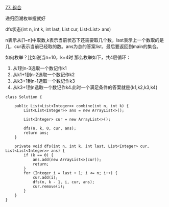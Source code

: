 [77. 组合](https://leetcode-cn.com/problems/combinations/description/)

递归回溯枚举搜就好

dfs状态(int n, int k, int last, List<Integer> cur, List<List<Integer>> ans)

n表示从[1~n]中取数,k表示当前状态下还需要取几个数，last表示上一个数取的是几，cur表示当前已经取的数。ans为总的答案list，最后要返回到main的集合。

如何枚举？比如说当n=10，k=4时
那么枚举如下，共4层循环：
1. 从1到n-3选取一个数记作k1
2. 从k1+1到n-2选取一个数记作k2
3. 从k3+1到n-1选取一个数记作k3
4. 从k3+1到n选取一个数记作k4.此时一个满足条件的答案就是{k1,k2,k3,k4}

```
class Solution {

    public List<List<Integer>> combine(int n, int k) {
        List<List<Integer>> ans = new ArrayList<>();

        List<Integer> cur = new ArrayList<>();

        dfs(n, k, 0, cur, ans);
        return ans;
    }

    private void dfs(int n, int k, int last, List<Integer> cur, List<List<Integer>> ans) {
        if (k == 0) {
            ans.add(new ArrayList<>(cur));
            return;
        }
        for (Integer i = last + 1; i <= n; i++) {
            cur.add(i);
            dfs(n, k - 1, i, cur, ans);
            cur.remove(i);
        }
    }
}
```